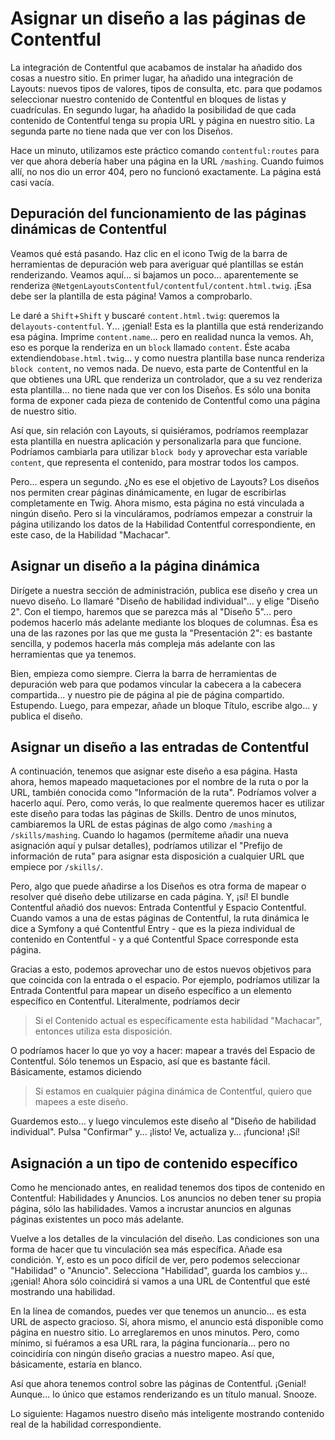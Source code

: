 # Asignar un diseño a las páginas de Contentful

La integración de Contentful que acabamos de instalar ha añadido dos cosas a nuestro sitio. En primer lugar, ha añadido una integración de Layouts: nuevos tipos de valores, tipos de consulta, etc. para que podamos seleccionar nuestro contenido de Contentful en bloques de listas y cuadrículas. En segundo lugar, ha añadido la posibilidad de que cada contenido de Contentful tenga su propia URL y página en nuestro sitio. La segunda parte no tiene nada que ver con los Diseños.

Hace un minuto, utilizamos este práctico comando `contentful:routes` para ver que ahora debería haber una página en la URL `/mashing`. Cuando fuimos allí, no nos dio un error 404, pero no funcionó exactamente. La página está casi vacía.

## Depuración del funcionamiento de las páginas dinámicas de Contentful

Veamos qué está pasando. Haz clic en el icono Twig de la barra de herramientas de depuración web para averiguar qué plantillas se están renderizando. Veamos aquí... si bajamos un poco... aparentemente se renderiza `@NetgenLayoutsContentful/contentful/content.html.twig`. ¡Esa debe ser la plantilla de esta página! Vamos a comprobarlo.

Le daré a `Shift`+`Shift` y buscaré `content.html.twig`: queremos la de`layouts-contentful`. Y... ¡genial! Esta es la plantilla que está renderizando esa página. Imprime `content.name`... pero en realidad nunca la vemos. Ah, eso es porque la renderiza en un `block` llamado `content`. Éste acaba extendiendo`base.html.twig`... y como nuestra plantilla base nunca renderiza `block content`, no vemos nada. De nuevo, esta parte de Contentful en la que obtienes una URL que renderiza un controlador, que a su vez renderiza esta plantilla... no tiene nada que ver con los Diseños. Es sólo una bonita forma de exponer cada pieza de contenido de Contentful como una página de nuestro sitio.

Así que, sin relación con Layouts, si quisiéramos, podríamos reemplazar esta plantilla en nuestra aplicación y personalizarla para que funcione. Podríamos cambiarla para utilizar `block body` y aprovechar esta variable `content`, que representa el contenido, para mostrar todos los campos.

Pero... espera un segundo. ¿No es ese el objetivo de Layouts? Los diseños nos permiten crear páginas dinámicamente, en lugar de escribirlas completamente en Twig. Ahora mismo, esta página no está vinculada a ningún diseño. Pero si la vinculáramos, podríamos empezar a construir la página utilizando los datos de la Habilidad Contentful correspondiente, en este caso, de la Habilidad "Machacar".

## Asignar un diseño a la página dinámica

Dirígete a nuestra sección de administración, publica ese diseño y crea un nuevo diseño. Lo llamaré "Diseño de habilidad individual"... y elige "Diseño 2". Con el tiempo, haremos que se parezca más al "Diseño 5"... pero podemos hacerlo más adelante mediante los bloques de columnas. Ésa es una de las razones por las que me gusta la "Presentación 2": es bastante sencilla, y podemos hacerla más compleja más adelante con las herramientas que ya tenemos.

Bien, empieza como siempre. Cierra la barra de herramientas de depuración web para que podamos vincular la cabecera a la cabecera compartida... y nuestro pie de página al pie de página compartido. Estupendo. Luego, para empezar, añade un bloque Título, escribe algo... y publica el diseño.

## Asignar un diseño a las entradas de Contentful

A continuación, tenemos que asignar este diseño a esa página. Hasta ahora, hemos mapeado maquetaciones por el nombre de la ruta o por la URL, también conocida como "Información de la ruta". Podríamos volver a hacerlo aquí. Pero, como verás, lo que realmente queremos hacer es utilizar este diseño para todas las páginas de Skills. Dentro de unos minutos, cambiaremos la URL de estas páginas de algo como `/mashing` a `/skills/mashing`. Cuando lo hagamos (permíteme añadir una nueva asignación aquí y pulsar detalles), podríamos utilizar el "Prefijo de información de ruta" para asignar esta disposición a cualquier URL que empiece por `/skills/`.

Pero, algo que puede añadirse a los Diseños es otra forma de mapear o resolver qué diseño debe utilizarse en cada página. Y, ¡sí! El bundle Contentful añadió dos nuevos: Entrada Contentful y Espacio Contentful. Cuando vamos a una de estas páginas de Contentful, la ruta dinámica le dice a Symfony a qué Contentful Entry - que es la pieza individual de contenido en Contentful - y a qué Contentful Space corresponde esta página.

Gracias a esto, podemos aprovechar uno de estos nuevos objetivos para que coincida con la entrada o el espacio. Por ejemplo, podríamos utilizar la Entrada Contentful para mapear un diseño específico a un elemento específico en Contentful. Literalmente, podríamos decir

> Si el Contenido actual es específicamente esta habilidad "Machacar", entonces utiliza esta disposición.

O podríamos hacer lo que yo voy a hacer: mapear a través del Espacio de Contentful. Sólo tenemos un Espacio, así que es bastante fácil. Básicamente, estamos diciendo

> Si estamos en cualquier página dinámica de Contentful, quiero que mapees a este diseño.

Guardemos esto... y luego vinculemos este diseño al "Diseño de habilidad individual". Pulsa "Confirmar" y... ¡listo! Ve, actualiza y... ¡funciona! ¡Sí!

## Asignación a un tipo de contenido específico

Como he mencionado antes, en realidad tenemos dos tipos de contenido en Contentful: Habilidades y Anuncios. Los anuncios no deben tener su propia página, sólo las habilidades. Vamos a incrustar anuncios en algunas páginas existentes un poco más adelante.

Vuelve a los detalles de la vinculación del diseño. Las condiciones son una forma de hacer que tu vinculación sea más específica. Añade esa condición. Y, esto es un poco difícil de ver, pero podemos seleccionar "Habilidad" o "Anuncio". Selecciona "Habilidad", guarda los cambios y... ¡genial! Ahora sólo coincidirá si vamos a una URL de Contentful que esté mostrando una habilidad.

En la línea de comandos, puedes ver que tenemos un anuncio... es esta URL de aspecto gracioso. Sí, ahora mismo, el anuncio está disponible como página en nuestro sitio. Lo arreglaremos en unos minutos. Pero, como mínimo, si fuéramos a esa URL rara, la página funcionaría... pero no coincidiría con ningún diseño gracias a nuestro mapeo. Así que, básicamente, estaría en blanco.

Así que ahora tenemos control sobre las páginas de Contentful. ¡Genial! Aunque... lo único que estamos renderizando es un título manual. Snooze.

Lo siguiente: Hagamos nuestro diseño más inteligente mostrando contenido real de la habilidad correspondiente.
